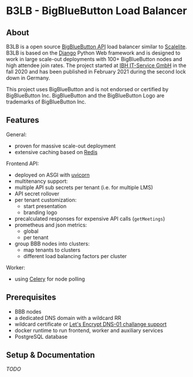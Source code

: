 # B3LB - BigBlueButton Load Balancer


## About

B3LB is a open source [BigBlueButton API](https://docs.bigbluebutton.org/dev/api.html) load balancer similar to [Scalelite](https://github.com/blindsidenetworks/scalelite). B3LB is based on the [Django](https://www.djangoproject.com/) Python Web framework and is designed to work in large scale-out deployments with 100+ BigBlueButton nodes and high attendee join rates. The project started at [IBH IT-Service GmbH](https://www.ibh.de/) in the fall 2020 and has been published in February 2021 during the second lock down in Germany.

This project uses BigBlueButton and is not endorsed or certified by BigBlueButton Inc. BigBlueButton and the BigBlueButton Logo are trademarks of BigBlueButton Inc.


## Features

General:
- proven for massive scale-out deployment
- extensive caching based on [Redis](https://redis.io/)

Frontend API:
- deployed on ASGI with [uvicorn](https://www.uvicorn.org/)
- multitenancy support:
- multiple API sub secrets per tenant
  (i.e. for multiple LMS)
- API secret rollover
- per tenant customization:
  - start presentation
  - branding logo
- precalculated responses for expensive API calls
  (`getMeetings`)
- prometheus and json metrics:
  - global
  - per tenant
- group BBB nodes into clusters:
  - map tenants to clusters
  - different load balancing factors per cluster

Worker:
- using [Celery](http://celeryproject.org/) for node polling


## Prerequisites

- BBB nodes
- a dedicated DNS domain with a wildcard RR
- wildcard certificate or [Let's Encrypt DNS-01 challange support](https://letsencrypt.org/docs/challenge-types/#dns-01-challenge)
- docker runtime to run frontend, worker and auxiliary services
- PostgreSQL database


## Setup & Documentation

*TODO*
